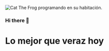 ![Cat The Frog programando en su habitación](https://img.freepik.com/fotos-premium/gato-divertido-gafas-sol-trabajando-computadora-portatil-noche-hacker-capucha-tema-oscuro-ai-generado_994411-4.jpg).

### Hi there 👋
<h1> Lo mejor que veraz hoy</h1>
<!--
**darwinas05/darwinas05** is a ✨ _special_ ✨ repository because its `README.md` (this file) appears on your GitHub profile.

Here are some ideas to get you started:

- 🔭 I’m currently working on ...
- 🌱 I’m currently learning ...
- 👯 I’m looking to collaborate on ...
- 🤔 I’m looking for help with ...
- 💬 Ask me about ...
- 📫 How to reach me: ...
- 😄 Pronouns: ...
- ⚡ Fun fact: ...
-->

